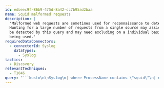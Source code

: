 ```yaml
---
id: edbeec9f-86b9-475d-8a42-cc7b95ad2baa
name: Squid malformed requests
description: |
  'Malformed web requests are sometimes used for reconnaissance to detect the presence of network security devices.
  Hunting for a large number of requests from a single source may assist in locating compromised hosts. Note: internal sites may
  be detected by this query and may need excluding on a individual basis. This query presumes the default squid log format is
  being used.'
requiredDataConnectors:
  - connectorId: Syslog
    dataTypes:
      - Syslog
tactics:
  - Discovery
relevantTechniques:
  - T1046
query: "```kusto\n\nSyslog\n| where ProcessName contains \"squid\"\n| extend URL = extract(\"(([A-Z]+ [a-z]{4,5}:\\\\/\\\\/)|[A-Z]+ )([^ :]*)\",3,SyslogMessage), \n         SourceIP = extract(\"([0-9]+ )(([0-9]{1,3})\\\\.([0-9]{1,3})\\\\.([0-9]{1,3})\\\\.([0-9]{1,3}))\",2,SyslogMessage), \n         Status = extract(\"(TCP_(([A-Z]+)(_[A-Z]+)*)|UDP_(([A-Z]+)(_[A-Z]+)*))\",1,SyslogMessage), \n         HTTP_Status_Code = extract(\"(TCP_(([A-Z]+)(_[A-Z]+)*)|UDP_(([A-Z]+)(_[A-Z]+)*))/([0-9]{3})\",8,SyslogMessage),\n         User = extract(\"(CONNECT |GET )([^ ]* )([^ ]+)\",3,SyslogMessage),\n         RemotePort = extract(\"(CONNECT |GET )([^ ]*)(:)([0-9]*)\",4,SyslogMessage),\n         Domain = extract(\"(([A-Z]+ [a-z]{4,5}:\\\\/\\\\/)|[A-Z]+ )([^ :\\\\/]*)\",3,SyslogMessage),\n         Bytes = toint(extract(\"([A-Z]+\\\\/[0-9]{3} )([0-9]+)\",2,SyslogMessage)),\n         contentType = extract(\"([a-z/]+$)\",1,SyslogMessage)\n| extend TLD = extract(\"\\\\.[a-z]*$\",0,Domain)\n| where Domain !contains '.' and isnotempty(Domain)\n| summarize StartTime = min(TimeGenerated), EndTime = max(TimeGenerated), badRequestCount = count() by Domain, SourceIP, User, URL\n| order by badRequestCount desc\n| extend timestamp = StartTime, AccountCustomEntity = User, IPCustomEntity = SourceIP, URLCustomEntity = URL\n```"
---
```


